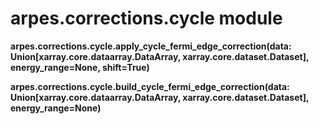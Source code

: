 arpes.corrections.cycle module
==============================

**arpes.corrections.cycle.apply\_cycle\_fermi\_edge\_correction(data:
Union\[xarray.core.dataarray.DataArray, xarray.core.dataset.Dataset\],
energy\_range=None, shift=True)**

**arpes.corrections.cycle.build\_cycle\_fermi\_edge\_correction(data:
Union\[xarray.core.dataarray.DataArray, xarray.core.dataset.Dataset\],
energy\_range=None)**
